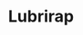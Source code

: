 ---
title: "Lubrirap"
url: /ciudad-autonoma-de-buenos-aires/lubrirap/
shop: reparación de automóviles
---